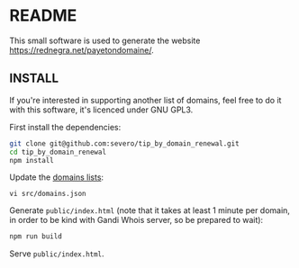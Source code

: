 # README

This small software is used to generate the website https://rednegra.net/payetondomaine/.

## INSTALL

If you're interested in supporting another list of domains, feel free to do it with this software, it's licenced under GNU GPL3.

First install the dependencies:

```bash
git clone git@github.com:severo/tip_by_domain_renewal.git
cd tip_by_domain_renewal
npm install
```

Update the [domains lists](./src/domains.json):

```
vi src/domains.json
```

Generate `public/index.html` (note that it takes at least 1 minute per domain,
in order to be kind with Gandi Whois server, so be prepared to wait):

```bash
npm run build
```

Serve `public/index.html`.
